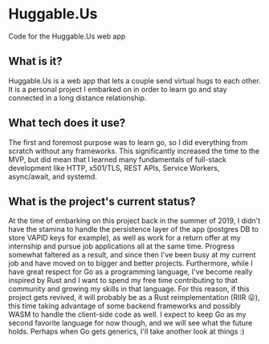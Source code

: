 # Huggable.Us
Code for the Huggable.Us web app

## What is it?
Huggable.Us is a web app that lets a couple send virtual hugs to each other. It is a personal project I embarked on in order to learn go and stay connected in a long distance relationship.

## What tech does it use?
The first and foremost purpose was to learn go, so I did everything from scratch without any frameworks. This significantly increased the time to the MVP, but did mean that I learned many fundamentals of full-stack development like HTTP, x501/TLS, REST APIs, Service Workers, async/await, and systemd.

## What is the project's current status?
At the time of embarking on this project back in the summer of 2019, I didn't have the stamina to handle the persistence layer of the app (postgres DB to store VAPID keys for example), as well as work for a return offer at my internship and pursue job applications all at the same time. Progress somewhat faltered as a result, and since then I've been busy at my current job and have moved on to bigger and better projects. Furthermore, while I have great respect for Go as a programming language, I've become really inspired by Rust and I want to spend my free time contributing to that community and growing my skills in that language. For this reason, if this project gets revived, it will probably be as a Rust reimplementation (RIIR 😛), this time taking advantage of some backend frameworks and possibly WASM to handle the client-side code as well. I expect to keep Go as my second favorite language for now though, and we will see what the future holds. Perhaps when Go gets generics, I'll take another look at things :)
